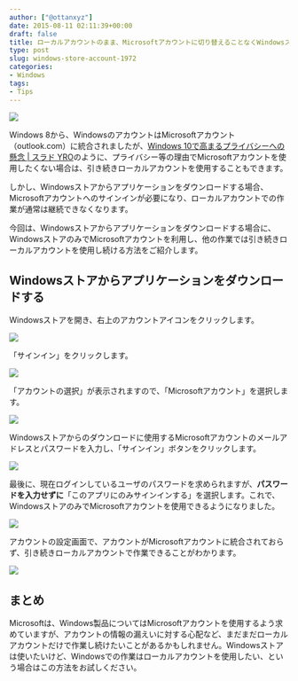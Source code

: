 ```yaml
---
author: ["@ottanxyz"]
date: 2015-08-11 02:11:39+00:00
draft: false
title: ローカルアカウントのまま、Microsoftアカウントに切り替えることなくWindowsストアからアプリケーションを入手する方法
type: post
slug: windows-store-account-1972
categories:
- Windows
tags:
- Tips
---
```


![](/uploads/2015/08/150811-55c959cb5bd34.png)






Windows 8から、WindowsのアカウントはMicrosoftアカウント（outlook.com）に統合されましたが、[Windows 10で高まるプライバシーへの懸念 | スラド YRO](http://yro.srad.jp/story/15/07/31/2256247/)のように、プライバシー等の理由でMicrosoftアカウントを使用したくない場合は、引き続きローカルアカウントを使用することもできます。 





しかし、Windowsストアからアプリケーションをダウンロードする場合、Microsoftアカウントへのサインインが必要になり、ローカルアカウントでの作業が通常は継続できなくなります。





今回は、Windowsストアからアプリケーションをダウンロードする場合に、WindowsストアのみでMicrosoftアカウントを利用し、他の作業では引き続きローカルアカウントを使用し続ける方法をご紹介します。





## Windowsストアからアプリケーションをダウンロードする





Windowsストアを開き、右上のアカウントアイコンをクリックします。





![](/uploads/2015/08/150811-55c9480ed7087.png)






「サインイン」をクリックします。





![](/uploads/2015/08/150811-55c948135c3e8.png)






「アカウントの選択」が表示されますので、「Microsoftアカウント」を選択します。





![](/uploads/2015/08/150811-55c94816eebd4.png)






Windowsストアからのダウンロードに使用するMicrosoftアカウントのメールアドレスとパスワードを入力し、「サインイン」ボタンをクリックします。





![](/uploads/2015/08/150811-55c9481832053.png)






最後に、現在ログインしているユーザのパスワードを求められますが、**パスワードを入力せずに**「このアプリにのみサインインする」を選択します。これで、WindowsストアのみでMicrosoftアカウントを使用できるようになりました。





![](/uploads/2015/08/150811-55c94819c0d97.png)






アカウントの設定画面で、アカウントがMicrosoftアカウントに統合されておらず、引き続きローカルアカウントで作業できることがわかります。





![](/uploads/2015/08/150811-55c9481b66c3d.png)






## まとめ





Microsoftは、Windows製品についてはMicrosoftアカウントを使用するよう求めていますが、アカウントの情報の漏えいに対する心配など、まだまだローカルアカウントだけで作業し続けたいことがあるかもしれません。Windowsストアは使いたいけど、Windowsでの作業はローカルアカウントを使用したい、という場合はこの方法をお試しください。
